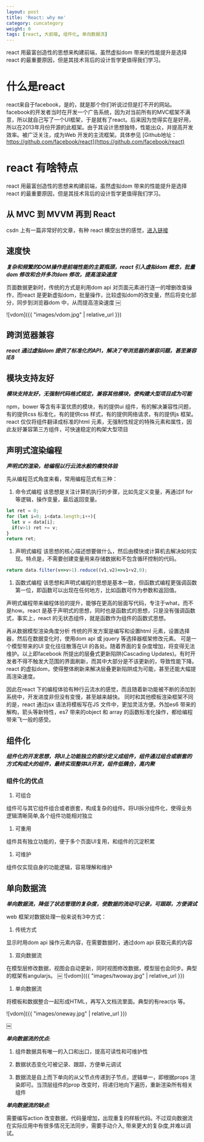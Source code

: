 ```yaml
---
layout: post
title: 'React: why me'
category: cuncategory
weight: 0
tags: [react, 大前端, 组件化, 单向数据流]
---
```


react 用最富创造性的思想来构建前端，虽然虚拟dom 带来的性能提升是选择react 的最重要原因，但是其技术背后的设计哲学更值得我们学习。

# 什么是react 

react来自于facebook，是的，就是那个你们听说过但是打不开的网站。facebook的开发者当时在开发一个广告系统，因为对当前所有的MVC框架不满意，所以就自己写了一个UI框架，于是就有了react。后来因为觉得实在是好用，所以在2013年月份开源的此框架。由于其设计思想独特，性能出众，并提高开发效率。被广泛关注，成为Web 开发的主流框架。具体参见 [Github地址：https://github.com/facebook/react](https://github.com/facebook/react)


# react 有啥特点

react 用最富创造性的思想来构建前端，虽然虚拟dom 带来的性能提升是选择react 的最重要原因，但是其技术背后的设计哲学更值得我们学习。

## 从 MVC 到 MVVM 再到 React

csdn 上有一篇非常好的文章，有种 react 横空出世的感觉，[进入链接](https://blog.csdn.net/woshinannan741/article/details/76034586)

## 速度快

***复杂和频繁的DOM操作是前端性能的主要瓶颈，react 引入虚拟dom 概念，批量dom 修改和合并多次dom 修改，提高渲染速度***

页面数据更新时，传统的方式是利用dom api 对页面元素进行逐一的增删改查操作，而react 是更新虚拟dom，批量操作，比较虚拟dom的改变量，然后将变化部分，同步到浏览器dom 中，从而提高渲染速度
￼

![vdom]({{ "images/vdom.jpg" | relative_url }})



## 跨浏览器兼容

***react 通过虚拟dom 提供了标准化的API，解决了夸浏览器的兼容问题，甚至兼容IE8***

## 模块支持友好

***模块支持友好，无强制代码格式规定，兼容其他模块，使构建大型项目成为可能***

npm，bower 等含有丰富优质的模块，有的提供ui 组件，有的解决兼容性问题，有的提供css 标准化，有的提供css 样式，有的提供网络请求，有的提供js 框架。react 仅仅将组件翻译成标准的html 元素，无强制性规定的特殊元素和属性，因此友好兼容第三方组件，可快速稳定的构架大型项目


## 声明式渲染编程

***声明式的渲染，给编程以行云流水般的痛快体验***

先从编程范式角度来看，常用编程范式有三种：

1. 命令式编程 
  该思想是关注计算机执行的步骤，比如先定义变量，再通过if for 等逻辑，操作变量，最后返回变量。
  ```js
  let ret = 0;
  for (let i=0; i<data.length;i++){
    let v = data[i];
    if(v>1) ret += v;
  }
  return ret;
  ```

1. 声明式编程
  该思想的核心描述想要做什么，然后由模快或计算机去解决如何实现。特点是，不需要创建变量用来存储数据和不包含循环控制的代码。
  ```js
  return data.filter(v=>v>1).reduce((v1,v2)=>v1+v2,0);
  ```

1. 函数式编程
  该思想和声明式编程的思想是基本一致，但函数式编程更强调函数第一位，即函数可以出现在任何地方，比如函数可作为参数和返回值。

声明式编程带来编程体验的提升，能够在更高的层面写代码，专注于what，而不是how。react 是基于声明式的思想，同时也是函数式的思想，只是没有强调函数式，事实上，react 的无状态组件，就是函数作为组件的函数式思想。

再从数据模型渲染角度分析
传统的开发方案是编写和设置html 元素，设置选择器，然后在数据变化时，使用dom api 或 jquery 等选择器框架修改元素。  可是一个模型带来的UI 变化往往散落在UI 的各处。随着界面的复杂度增加，将变得无法维护。以上即facebook 所提出的层叠式更新陷阱(Cascading Updates)。有时开发者不得不触发大范围的界面刷新，而其中大部分是不该更新的，导致性能下降。 react 的虚拟dom，使得整体刷新来解决层叠更新陷阱成为可能，甚至还能大幅提高渲染速度。

因此在react 下的编程体验有种行云流水的感觉，而且随着新功能被不断的添加到系统中，开发进度非但没有变慢，甚至越来越快。
同时和其他模板渲染框架不同的是，react 通过jsx 语法将模板写在JS 文件中，更加灵活方便。外加es6 带来的解构，箭头等新特性，es7 带来的object 和 array 的函数标准化操作，都给编程带来飞一般的感受。


## 组件化

***组件化的开发思想，将UI上功能独立的部分定义成组件，组件通过组合或嵌套的方式构成大的组件，最终实现整体UI开发，组件低耦合，高内聚***

### 组件化的优点
1. 可组合

  组件可与其它组件组合或者嵌套，构成复杂的组件。将UI拆分组件化，使得业务逻辑清晰简单,各个组件功能相对独立

1. 可重用

  组件具有独立功能的，便于多个页面UI复用，和组件的沉淀积累

1. 可维护

  组件仅实现自身的功能逻辑，容易理解和维护


## 单向数据流

***单向数据流，降低了状态管理的复杂度，使数据的流动可记录，可跟踪，方便调试***

web 框架对数据处理一般来说有3中方式：

1. 传统方式

  显示时用dom api 操作元素内容，在需要数据时，通过dom api 获取元素的内容

1. 双向数据流

  在模型层修改数据，视图会自动更新，同时视图修改数据，模型层也会同步。典型的框架有angularjs。
￼
  ![vdom]({{ "images/twoway.jpg" | relative_url }})

1. 单向数据流

  将模板和数据整合一起形成HTML，再写入文档流里面。典型的有reactjs 等。

  ![vdom]({{ "images/oneway.jpg" | relative_url }})

￼

***单向数据流的优点:***

1. 组件数据具有唯一的入口和出口，提高可读性和可维护性

1. 数据状态变化可被记录、跟踪，方便单元调试

1. 数据流是自上而下单向的从父节点传递到子节点，逻辑单一，即根据props  渲染即可。当顶层组件的prop 改变时，将递归地向下遍历，重新渲染所有相关组件


***单向数据流的缺点***: 

需要编写action 改变数据，代码量增加，出现重复的样板代码。不过双向数据流在实际应用中有很多情况无法同步，需要手动介入, 带来更大的复杂度,并难以调试。